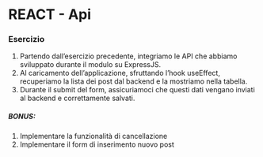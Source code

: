 # REACT - Api

### Esercizio
1. Partendo dall’esercizio precedente, integriamo le API che abbiamo sviluppato durante il modulo su ExpressJS.
2. Al caricamento dell’applicazione, sfruttando l’hook useEffect, recuperiamo la lista dei post dal backend e la mostriamo nella tabella.
3. Durante il submit del form, assicuriamoci che questi dati vengano inviati al backend e correttamente salvati.

##### BONUS:
1. Implementare la funzionalità di cancellazione
2. Implementare il form di inserimento nuovo post